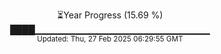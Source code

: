 <p align="center">
⏳Year Progress (15.69 %) <br>
████▁▁▁▁▁▁▁▁▁▁▁▁▁▁▁▁▁▁▁▁▁▁▁▁▁▁ <br>
<sub>Updated: Thu, 27 Feb 2025 06:29:55 GMT</sub>
</p>

